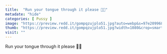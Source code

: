 ```yaml
---
title:  "Run your tongue through it please 💋👅"
metadate: "hide"
categories: [ Pussy ]
image: "https://preview.redd.it/gompqzujplo51.jpg?auto=webp&s=97e20996820370e065b4048e6e27c6c4e843bbd0"
thumb: "https://preview.redd.it/gompqzujplo51.jpg?width=1080&crop=smart&auto=webp&s=cc0e4f648a3a432fcb6a78e9333be86ae2b3fa1c"
visit: ""
---
```

Run your tongue through it please 💋👅
